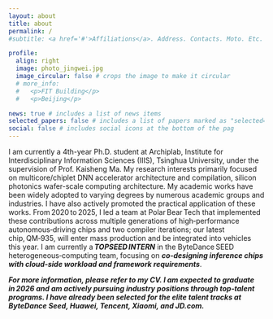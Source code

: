 ```yaml
---
layout: about
title: about
permalink: /
#subtitle: <a href='#'>Affiliations</a>. Address. Contacts. Moto. Etc.

profile:
  align: right
  image: photo_jingwei.jpg
  image_circular: false # crops the image to make it circular
  # more_info: 
  #   <p>FIT Building</p>
  #   <p>Beijing</p>

news: true # includes a list of news items
selected_papers: false # includes a list of papers marked as "selected={true}"
social: false # includes social icons at the bottom of the pag
---
```


I am currently a 4th-year Ph.D. student at Archiplab, Institute for Interdisciplinary Information Sciences (IIIS), Tsinghua University, under the supervision of Prof. Kaisheng Ma. My research interests primarily focused on multicore/chiplet DNN accelerator architecture and compilation, silicon photonics wafer-scale computing architecture. My academic works have been widely adopted to varying degrees by numerous academic groups and industries. I have also actively promoted the practical application of these works. From 2020 to 2025, I led a team at Polar Bear Tech that implemented these contributions across multiple generations of high‑performance autonomous‑driving chips and two compiler iterations; our latest chip, QM‑935, will enter mass production and be integrated into vehicles this year. I am currently a ***TOPSEED INTERN*** in the ByteDance SEED heterogeneous‑computing team, focusing on ***co‑designing inference chips with cloud‑side workload and framework requirements***.

***For more information, please refer to my CV. I am expected to graduate in 2026 and am actively pursuing industry positions through top‑talent programs. I have already been selected for the elite talent tracks at ByteDance Seed, Huawei, Tencent, Xiaomi, and JD.com.***



<!-- Write your biography here. Tell the world about yourself. Link to your favorite [subreddit](http://reddit.com). You can put a picture in, too. The code is already in, just name your picture `prof_pic.jpg` and put it in the `img/` folder.

Put your address / P.O. box / other info right below your picture. You can also disable any of these elements by editing `profile` property of the YAML header of your `_pages/about.md`. Edit `_bibliography/papers.bib` and Jekyll will render your [publications page](/al-folio/publications/) automatically.

Link to your social media connections, too. This theme is set up to use [Font Awesome icons](https://fontawesome.com/) and [Academicons](https://jpswalsh.github.io/academicons/), like the ones below. Add your Facebook, Twitter, LinkedIn, Google Scholar, or just disable all of them.
 -->
